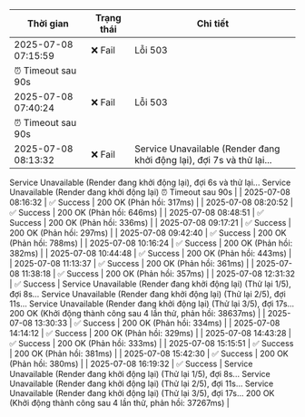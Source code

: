 | Thời gian | Trạng thái | Chi tiết |
|---|---|---|
| 2025-07-08 07:15:59 | ❌ Fail | Lỗi 503
⏰ Timeout sau 90s |
| 2025-07-08 07:40:24 | ❌ Fail | Lỗi 503
⏰ Timeout sau 90s |
| 2025-07-08 08:13:32 | ❌ Fail | Service Unavailable (Render đang khởi động lại), đợi 7s và thử lại...
Service Unavailable (Render đang khởi động lại), đợi 6s và thử lại...
Service Unavailable (Render đang khởi động lại)
⏰ Timeout sau 90s |
| 2025-07-08 08:16:32 | ✅ Success | 200 OK (Phản hồi: 317ms) |
| 2025-07-08 08:20:52 | ✅ Success | 200 OK (Phản hồi: 646ms) |
| 2025-07-08 08:48:51 | ✅ Success | 200 OK (Phản hồi: 336ms) |
| 2025-07-08 09:17:21 | ✅ Success | 200 OK (Phản hồi: 297ms) |
| 2025-07-08 09:42:40 | ✅ Success | 200 OK (Phản hồi: 788ms) |
| 2025-07-08 10:16:24 | ✅ Success | 200 OK (Phản hồi: 382ms) |
| 2025-07-08 10:44:48 | ✅ Success | 200 OK (Phản hồi: 443ms) |
| 2025-07-08 11:13:37 | ✅ Success | 200 OK (Phản hồi: 361ms) |
| 2025-07-08 11:38:18 | ✅ Success | 200 OK (Phản hồi: 357ms) |
| 2025-07-08 12:31:32 | ✅ Success | Service Unavailable (Render đang khởi động lại) (Thử lại 1/5), đợi 8s...
Service Unavailable (Render đang khởi động lại) (Thử lại 2/5), đợi 11s...
Service Unavailable (Render đang khởi động lại) (Thử lại 3/5), đợi 17s...
200 OK (Khởi động thành công sau 4 lần thử, phản hồi: 38637ms) |
| 2025-07-08 13:30:33 | ✅ Success | 200 OK (Phản hồi: 334ms) |
| 2025-07-08 14:14:12 | ✅ Success | 200 OK (Phản hồi: 329ms) |
| 2025-07-08 14:43:28 | ✅ Success | 200 OK (Phản hồi: 333ms) |
| 2025-07-08 15:15:51 | ✅ Success | 200 OK (Phản hồi: 381ms) |
| 2025-07-08 15:42:30 | ✅ Success | 200 OK (Phản hồi: 380ms) |
| 2025-07-08 16:19:32 | ✅ Success | Service Unavailable (Render đang khởi động lại) (Thử lại 1/5), đợi 8s...
Service Unavailable (Render đang khởi động lại) (Thử lại 2/5), đợi 11s...
Service Unavailable (Render đang khởi động lại) (Thử lại 3/5), đợi 17s...
200 OK (Khởi động thành công sau 4 lần thử, phản hồi: 37267ms) |

